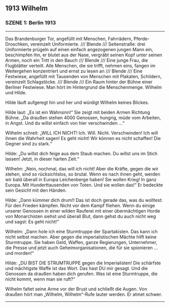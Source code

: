 ## **1913** Wilhelm

### SZENE 1: Berlin 1913
____

Das Brandenburger Tor, angefüllt mit Menschen, Fahrrädern, Pferde-Droschken, vereinzelt Uniformierte.
/// Blende /// Seitenstraße: drei Uniformierte prügeln auf einen einfach angezogenen jungen Mann ein, beschimpfen ihn, er blutet aus der Nase, vergräbt seinen Kopf unter seinen Armen, noch ein Tritt in den Bauch /// Blende /// Eine junge Frau, die Flugblätter verteilt. Alle Menschen, die sie trifft, nehmen eins, fangen im Weitergehen konzentriert und ernst zu lesen an /// Blende /// Eine Festwiese, angefüllt mit Tausenden von Menschen mit Plakaten, Schildern, vereinzelt Schlagstöcke.
/// Blende /// Ein Raum hinter der Bühne einer Berliner Festwiese.
Man hört im Hintergrund die Menschenmenge.
Wilhelm und Hilde.

Hilde läuft aufgeregt hin und her und würdigt Wilhelm keines Blickes.

Hilde laut: „Es ist ein Wahnsinn!“ Sie zeigt mit beiden Armen Richtung Bühne.
„Da draußen stehen 4000 Genossen, hungrig, müde vom Arbeiten, in Angst.
Und du willst einfach von hier verschwinden …“

Wilhelm schreit: „WILL ICH NICHT! Ich. Will. Nicht. Verschwinden! Ich will ihnen die Wahrheit sagen! Es geht nicht! Wir können es nicht schaffen! Die Gegner sind zu stark.“

Hilde: „Du willst dich feige aus dem Staub machen.
Du willst uns im Stich lassen! Jetzt, in dieser harten Zeit.“

Wilhelm: „Nein, nochmal, das will ich nicht! Aber die Kräfte, gegen die wir stehen, sind so rücksichtslos, so brutal.
Wenn es nach ihnen geht, werden wir bald überall in Europa Leichenberge haben! Sie wollen Krieg! In ganz Europa. Mit Hunderttausenden von Toten. Und sie wollen das!“ Er bedeckte sein Gesicht mit den Händen.

Hilde: „Dann kümmer dich drum!! Das ist doch gerade das, was du wolltest: Für den Frieden kämpfen. Nicht vor dem Kampf fliehen.
Wenn du einige unserer Genossen in einer wilden Rauferei mit einer übermächtigen Horde von Monarchisten siehst und überall Blut, dann gehst du auch nicht weg und sagst: Es geht nicht!“

Wilhelm: „Dann hole ich eine Sturmtruppe der Spartakisten.
Das kann ich nicht selbst machen.
Aber gegen die imperialistischen Mächte hilft keine Sturmtruppe.
Sie haben Geld, Waffen, ganze Regierungen, Unternehmer, die Presse und jetzt auch Geheimorganisationen, die für sie spionieren … und morden!“

Hilde: „DU BIST DIE STRUMTRUPPE gegen die Imperialisten! Die schärfste und mächtigste Waffe ist das Wort.
Das hast DU mir gesagt.
Und die Genossen da draußen haben dich gerufen.
Was ist eine Sturmtruppe, die nicht kommt, wenn man sie ruft?“

Wilhelm faltet seine Arme vor der Brust und schließt die Augen.
Von draußen hört man „Wilhelm, Wilhelm“-Rufe lauter werden.
Er atmet schwer.
____
